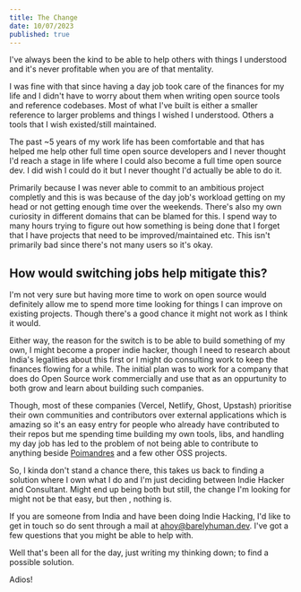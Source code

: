 ```yaml
---
title: The Change
date: 10/07/2023
published: true
---
```


I've always been the kind to be able to help others with things I understood and
it's never profitable when you are of that mentality.

I was fine with that since having a day job took care of the finances for my
life and I didn't have to worry about them when writing open source tools and
reference codebases. Most of what I've built is either a smaller reference to
larger problems and things I wished I understood. Others a tools that I wish
existed/still maintained.

The past ~5 years of my work life has been comfortable and that has helped me
help other full time open source developers and I never thought I'd reach a
stage in life where I could also become a full time open source dev. I did wish
I could do it but I never thought I'd actually be able to do it.

Primarily because I was never able to commit to an ambitious project completly
and this is was because of the day job's workload getting on my head or not
getting enough time over the weekends. There's also my own curiosity in
different domains that can be blamed for this. I spend way to many hours trying
to figure out how something is being done that I forget that I have projects
that need to be improved/maintained etc. This isn't primarily bad since there's
not many users so it's okay.

## How would switching jobs help mitigate this?

I'm not very sure but having more time to work on open source would definitely
allow me to spend more time looking for things I can improve on existing
projects. Though there's a good chance it might not work as I think it would.

Either way, the reason for the switch is to be able to build something of my
own, I might become a proper indie hacker, though I need to research about
India's legalities about this first or I might do consulting work to keep the
finances flowing for a while. The initial plan was to work for a company that
does do Open Source work commercially and use that as an oppurtunity to both
grow and learn about building such companies.

Though, most of these companies (Vercel, Netlify, Ghost, Upstash) prioritise
their own communities and contributors over external applications which is
amazing so it's an easy entry for people who already have contributed to their
repos but me spending time building my own tools, libs, and handling my day job
has led to the problem of not being able to contribute to anything beside
[Poimandres](http://github.com/pmndrs/) and a few other OSS projects.

So, I kinda don't stand a chance there, this takes us back to finding a solution
where I own what I do and I'm just deciding between Indie Hacker and Consultant.
Might end up being both but still, the change I'm looking for might not be that
easy, but then , nothing is.

If you are someone from India and have been doing Indie Hacking, I'd like to get
in touch so do sent through a mail at <ahoy@barelyhuman.dev>. I've got a few
questions that you might be able to help with.

Well that's been all for the day, just writing my thinking down; to find a
possible solution.

Adios!
